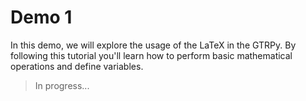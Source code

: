 # Demo 1

In this demo, we will explore the usage of the LaTeX in the GTRPy. By following this tutorial you'll learn how to perform basic mathematical operations and define variables.

> In progress...
